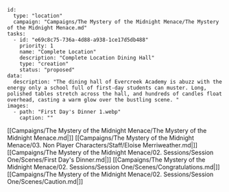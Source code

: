 
```RpgManager4
id: 
  type: "location"
  campaign: "Campaigns/The Mystery of the Midnight Menace/The Mystery of the Midnight Menace.md"
tasks: 
  - id: "e69c8c75-736a-4d88-a938-1ce17d5db488"
    priority: 1
    name: "Complete Location"
    description: "Complete Location Dining Hall"
    type: "creation"
    status: "proposed"
data: 
  description: "The dining hall of Evercreek Academy is abuzz with the energy only a school full of first-day students can muster. Long, polished tables stretch across the hall, and hundreds of candles float overhead, casting a warm glow over the bustling scene. "
images: 
  - path: "First Day's Dinner 1.webp"
    caption: ""
```


[[Campaigns/The Mystery of the Midnight Menace/The Mystery of the Midnight Menace.md|]]
[[Campaigns/The Mystery of the Midnight Menace/03. Non Player Characters/Staff/Eloise Merriweather.md|]]
[[Campaigns/The Mystery of the Midnight Menace/02. Sessions/Session One/Scenes/First Day's Dinner.md|]]
[[Campaigns/The Mystery of the Midnight Menace/02. Sessions/Session One/Scenes/Congratulations.md|]]
[[Campaigns/The Mystery of the Midnight Menace/02. Sessions/Session One/Scenes/Caution.md|]]